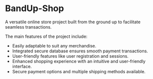 # BandUp-Shop
A versatile online store project built from the ground up to facilitate seamless transactions.

The main features of the project include:
- Easily adaptable to suit any merchandise.
- Integrated secure database ensures smooth payment transactions.
- User-friendly features like user registration and sessions.
- Enhanced shopping experience with an intuitive and user-friendly interface.
- Secure payment options and multiple shipping methods available.
